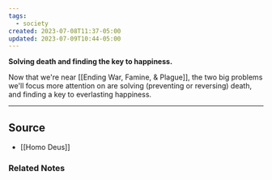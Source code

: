 ```yaml
---
tags:
  - society
created: 2023-07-08T11:37-05:00
updated: 2023-07-09T10:44-05:00
---
```

**Solving death and finding the key to happiness.**

Now that we're near [[Ending War, Famine, & Plague]], the two big problems we'll focus more attention on are solving (preventing or reversing) death, and finding a key to everlasting happiness.

---

## Source
- [[Homo Deus]]

### Related Notes